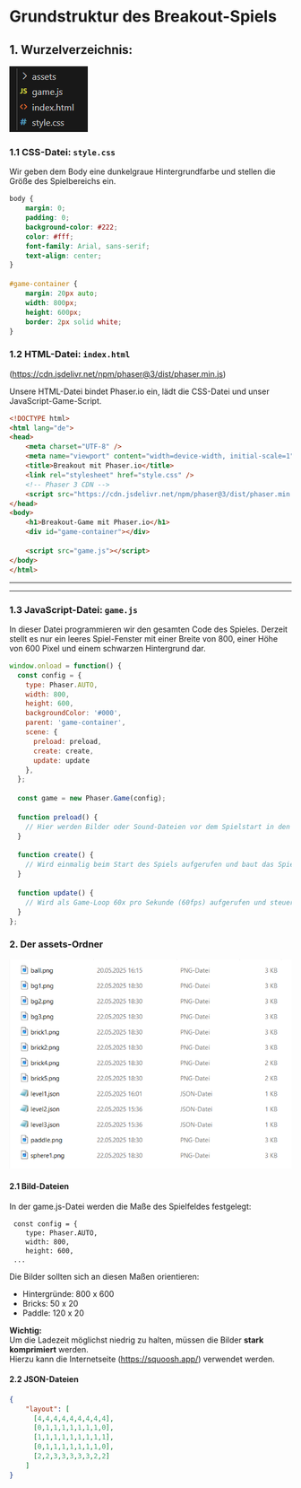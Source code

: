   <meta charset="utf-8" />
  <title>Projekt</title>
  <link rel="stylesheet" href="https://Hi2272.github.io/StyleMD.css">

# Grundstruktur des Breakout-Spiels
## 1. Wurzelverzeichnis:
![alt text](01Verzeichnisstrutktur.png)  

### 1.1 CSS-Datei: `style.css`

Wir geben dem Body eine dunkelgraue Hintergrundfarbe und stellen die Größe des Spielbereichs ein. 

```css
body {
    margin: 0;
    padding: 0;
    background-color: #222;
    color: #fff;
    font-family: Arial, sans-serif;
    text-align: center;
}

#game-container {
    margin: 20px auto;
    width: 800px;
    height: 600px;
    border: 2px solid white;
}
```
### 1.2 HTML-Datei: `index.html`

(https://cdn.jsdelivr.net/npm/phaser@3/dist/phaser.min.js)

Unsere HTML-Datei bindet Phaser.io ein, lädt die CSS-Datei und unser JavaScript-Game-Script.

```html
<!DOCTYPE html>
<html lang="de">
<head>
    <meta charset="UTF-8" />
    <meta name="viewport" content="width=device-width, initial-scale=1" />
    <title>Breakout mit Phaser.io</title>
    <link rel="stylesheet" href="style.css" />
    <!-- Phaser 3 CDN -->
    <script src="https://cdn.jsdelivr.net/npm/phaser@3/dist/phaser.min.js"></script>
</head>
<body>
    <h1>Breakout-Game mit Phaser.io</h1>
    <div id="game-container"></div>

    <script src="game.js"></script>
</body>
</html>
```


---

---

### 1.3 JavaScript-Datei: `game.js`

In dieser Datei programmieren wir den gesamten Code des Spieles. Derzeit stellt es nur ein leeres Spiel-Fenster mit einer Breite von 800, einer Höhe von 600 Pixel und einem schwarzen Hintergrund dar.

```js
window.onload = function() {
  const config = {
    type: Phaser.AUTO,
    width: 800,
    height: 600,
    backgroundColor: '#000',
    parent: 'game-container',
    scene: {
      preload: preload,
      create: create,
      update: update
    },
  };

  const game = new Phaser.Game(config);

  function preload() {
    // Hier werden Bilder oder Sound-Dateien vor dem Spielstart in den Speicher geladen
  }

  function create() {
    // Wird einmalig beim Start des Spiels aufgerufen und baut das Spielfeld auf
  }

  function update() {
    // Wird als Game-Loop 60x pro Sekunde (60fps) aufgerufen und steuert das eigentliche Spiel
  }
};
```


### 2. Der assets-Ordner

![alt text](01Assets.png)
#### 2.1 Bild-Dateien

In der game.js-Datei werden die Maße des Spielfeldes festgelegt:  
````JS
 const config = {
    type: Phaser.AUTO,
    width: 800,
    height: 600,
 ...
 ````
Die Bilder sollten sich an diesen Maßen orientieren:  
- Hintergründe: 800 x 600
- Bricks: 50 x 20
- Paddle: 120 x 20

**Wichtig:**   
Um die Ladezeit möglichst niedrig zu halten, müssen die Bilder **stark komprimiert** werden.   
Hierzu kann die Internetseite (https://squoosh.app/) verwendet werden.


#### 2.2 JSON-Dateien
```json
{
    "layout": [
      [4,4,4,4,4,4,4,4,4],
      [0,1,1,1,1,1,1,1,0],
      [1,1,1,1,1,1,1,1,1],
      [0,1,1,1,1,1,1,1,0],
      [2,2,3,3,3,3,3,2,2]
    ]
}
```
